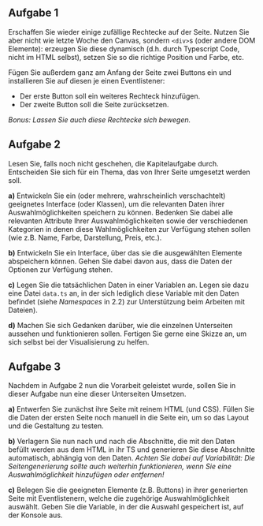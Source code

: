 <!-- # Praktukumsaufgabe 2.3 -->

## Aufgabe 1

Erschaffen Sie wieder einige zufällige Rechtecke auf der Seite. Nutzen Sie aber nicht wie letzte Woche den Canvas, sondern `<div>`s (oder andere DOM Elemente): erzeugen Sie diese dynamisch (d.h. durch Typescript Code, nicht im HTML selbst), setzen Sie so die richtige Position und Farbe, etc.

Fügen Sie außerdem ganz am Anfang der Seite zwei Buttons ein und installieren Sie auf diesen je einen Eventlistener:
- Der erste Button soll ein weiteres Rechteck hinzufügen.
- Der zweite Button soll die Seite zurücksetzen.

_Bonus: Lassen Sie auch diese Rechtecke sich bewegen._

## Aufgabe 2

Lesen Sie, falls noch nicht geschehen, die Kapitelaufgabe durch. Entscheiden Sie sich für ein Thema, das von Ihrer Seite umgesetzt werden soll.

**a)** Entwickeln Sie ein (oder mehrere, wahrscheinlich verschachtelt) geeignetes Interface (oder Klassen), um die relevanten Daten ihrer Auswahlmöglichkeiten speichern zu können. Bedenken Sie dabei alle relevanten Attribute Ihrer Auswahlmöglichkeiten sowie der verschiedenen Kategorien in denen diese Wahlmöglichkeiten zur Verfügung stehen sollen (wie z.B. Name, Farbe, Darstellung, Preis, etc.).

**b)** Entwickeln Sie ein Interface, über das sie die ausgewählten Elemente abspeichern können. Gehen Sie dabei davon aus, dass die Daten der Optionen zur Verfügung stehen.

**c)** Legen Sie die tatsächlichen Daten in einer Variablen an. Legen sie dazu eine Datei `data.ts` an, in der sich lediglich diese Variable mit den Daten befindet (siehe *Namespaces* in 2.2) zur Unterstützung beim Arbeiten mit Dateien).

**d)** Machen Sie sich Gedanken darüber, wie die einzelnen Unterseiten aussehen und funktionieren sollen. Fertigen Sie gerne eine Skizze an, um sich selbst bei der Visualisierung zu helfen.


## Aufgabe 3

Nachdem in Aufgabe 2 nun die Vorarbeit geleistet wurde, sollen Sie in dieser Aufgabe nun eine dieser Unterseiten Umsetzen.

**a)** Entwerfen Sie zunächst ihre Seite mit reinem HTML (und CSS). Füllen Sie die Daten der ersten Seite noch manuell in die Seite ein, um so das Layout und die Gestaltung zu testen.

**b)** Verlagern Sie nun nach und nach die Abschnitte, die mit den Daten befüllt werden aus dem HTML in ihr TS und generieren Sie diese Abschnitte automatisch, abhängig von den Daten. _Achten Sie dabei auf Variabilität: Die Seitengenerierung sollte auch weiterhin funktionieren, wenn Sie eine Auswahlmöglichkeit hinzufügen oder entfernen!_

**c)** Belegen Sie die geeigneten Elemente (z.B. Buttons) in ihrer generierten Seite mit Eventlistenern, welche die zugehörige Auswahlmöglichkeit auswählt. Geben Sie die Variable, in der die Auswahl gespeichert ist, auf der Konsole aus.

<!-- >**Bei Problemen/Unklarheiten:** können Sie wie immer ins Praktikum kommen oder per Discord / Github Issues (/ EMail) Fragen stellen.

Erstellen Sie ein neues Verzeichnis und kopieren Sie die Dateien der letzten Aufgabe hinein. 

Die Aufgabe baut auf der Shop Aufgabe der letzten 2 Wochen auf. 

>**Empfehlung:** Sorgen Sie dafür, dass es nur 1 Shopseite mit allen Artikeln gibt, da Sie andernfalls auf allen Seiten auf denen Produkte angezeigt werden die Kriterien der Aufgabe 1 und Aufgabe 2 erfüllen müssen. 

Ziel der Praktikumsaufgabe ist es mithilfe von Events den Usern Ihres Shops eine bessere Interaktion mit der Website zu ermöglichen.

## Teilaufgabe 1

Registrieren Sie einen Klick-Event-Listener der die Maus-/Toucheingabe eines Users auf einen der Kaufen-Buttons detektiert. Beim Klick auf einen der Kaufen-Buttons soll über/neben dem Warenkorb (der Warenkorb **muss sichtbar bleiben**) z.B. in einem Kreis die Anzahl der geklickten Artikel angezeigt werden. Bei 0 Artikeln ist nichts sichtbar.

>**Anmerkung:** Denken Sie daran: Wenn Sie Code kopieren machen Sie etwa falsch. In diesem Fall sollte es nur eine einzige Funktion geben, welche dann von den Buttons aufgerufen wird, ggf mit passenden Übergabeparametern

### Beispiele aus echten Shops:

![Bsp. 1](buy_ex_2.PNG)
![Bsp. 1](buy_ex_1.PNG)
![Bsp. 1](buy_ex_4.PNG)
![Bsp. 1](buy_ex_3.PNG)

Berechnen Sie außerdem bei jedem Klick die Gesamt-Summe der Preise aller angeklickten Artikel und geben sie diese in der Konsole aus.  
Um das ganze sinnvoll zu gestalten, dürfen **nicht alle Artikel das Gleiche kosten**.

>**Anmerkung:** Ggf. müssen Sie Ihr Artikel-Interface aus der vorherigen Aufgabe so anpassen, dass der Preis nicht als string sondern als number gespeichert wird. Beachten Sie zwecks der Preisberechnung auch die Lösungshinweise weiter unten.

## Teilaufgabe 2

Anstelle von Sprungmarken (oder extra Seiten), die die Nutzer zu einer jeweiligen Kategorie bringen, sollen in der Navigationsleiste/Headdermenü/Hauptmenü per Klick-Event-Listener alle Artikel der "falschen" Kategorie ausgeblendet werden, sodass ausschließlich alle Artikel der geklickten Kategorie übrig bleiben. Des weiteren soll eine neue Option in der Navigationsleiste/Headdermenü/Hauptmenü ebenfalls per Klick-Event-Listener alle Artikel wieder einblenden. Dies bedeutet auch, dass die Artikel anderweitig ihren Kategorien zugeordnet werden sollten, statt über mehrere Arrays.

### Hinweise

>**Lösungshinweise** für beide Aufgaben  
Es gibt hier viele verschiedene Möglichkeiten, diese Probleme zu lösen. Hier sollen drei verschiedene Ansätze genannt werden, um Ihnen den Einstieg in die Aufgabe zu erleichtern:
> - _Abreißen und neu bauen_ - bei jeder Änderung der "Anzeigekriterien" entfernt man alle Artikel und erschafft nur die benötigten neu. Dies ist die einfachste Lösung, aber spätestens nächste Woche wird diese Probleme machen. Außerdem hilft sie nicht für Teilaufgabe 1.
> - _Informationen in HTML speichern_ - z.B. durch eigene Attribute die relevanten Informationen in den HTML Elementen selbst speichern. Dies ist zwar einfacher machbar, aber anfälliger für Änderungen (z.B. Preisänderungen) durch den Nutzer und folgt außerdem nicht dem Paradigma der Trennung von Funktionalität und Inhalt.
> - _Verbindung herstellen_ - irgendwie eine Verbindung zwischen den HTML Artikeln und den in JS abgelegten Daten über diese Artikel herstellen (z.B. über die indexierung des Arrays in dem die Artikel gespeichert sind). Die wahrscheinlich logisch komplexeste Lösung, aber dafür die sicherste und am besten für die kommenden Wochen geeignete Lösung.  

> Wir empfehlen dringend, dass Sie Ihre Lösungsidee zunächst auf dem Papier oder im kleinen Beispiel durchdenken und durchspielen, da es doch einige Stolperfallen gibt in die man sonst reinfallen könnte. **Diese Aufgabe ist nicht trivial!**

- mit [Element.setAttribute()](https://www.w3schools.com/jsref/met_element_setattribute.asp) und [.getAttribute()](https://www.w3schools.com/jsref/met_element_getattribute.asp) kann man einem Element eigene Atrribute hinzufügen und hinterher auch wieder abfragen.
- über das Event.target/currentTarget bekommt man zwar den Button zurückgeliefert, aber TS weiß nur, dass es vom Typ EventTarget ist. Somit können wir nicht auf die Eigenschaften von Node bzw. Element zugreifen, die wir brauchen. Wir können über die Typannotation dem TS versichern, dass wir wissen dass das EventTarget tatsächlich ein Element ist:  
```typescript
let target: HTMLElement = (<HTMLElement>_event.target);
// target.parentNode....
// target.getAttribute(...)...
```

>### **Achtung!:** Beachten Sie die [<ins>Coding Style Guidelines</ins>](https://hs-furtwangen.github.io/GIS-SoSe-2021/codingstyle/). Code der diesen Guidelines nicht entpricht wird nicht akzeptiert! Code der W3 Errors oder JS-Errors aufweist wird ebenfalls nicht akzeptiert! Verstöße fürhen zu einer Ampelstufe 🚦

## Bonusaufgabe (keine Pflicht):

Implementieren Sie in der Navigation eine primitive Suchleiste die, optimalerweise mithilfe von RegEx, ansonsten mit String-Vergleichen, nach Übereinstimmungen sucht. Informieren Sie sich dafür über [RegEx](https://regexr.com/). Blenden Sie alle Items aus, in der weder in der Beschreibung noch im Titel eines Artikels ein Match gefunden wurde. -->
